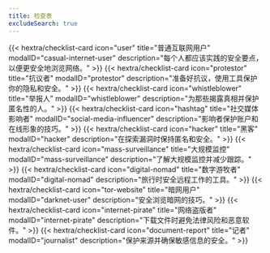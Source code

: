 ```yaml
---
title: 检查表
excludeSearch: true
---
```

<div class="checklist-grid">
    {{< hextra/checklist-card icon="user" title="普通互联网用户" modalID="casual-internet-user" description="每个人都应该实践的安全要点，以便更安全地浏览网络。" >}}
    {{< hextra/checklist-card icon="protestor" title="抗议者" modalID="protestor" description="准备好抗议，使用工具保护你的隐私和安全。" >}}
    {{< hextra/checklist-card icon="whistleblower" title="举报人" modalID="whistleblower" description="为那些揭露真相并保护匿名性的人。" >}}
    {{< hextra/checklist-card icon="hashtag" title="社交媒体影响者" modalID="social-media-influencer" description="影响者保护账户和在线形象的技巧。" >}}
    {{< hextra/checklist-card icon="hacker" title="黑客" modalID="hacker" description="在探索漏洞时保持匿名和安全。" >}}
    {{< hextra/checklist-card icon="mass-surveillance" title="大规模监控" modalID="mass-surveillance" description="了解大规模监控并减少跟踪。" >}}
    {{< hextra/checklist-card icon="digital-nomad" title="数字游牧者" modalID="digital-nomad" description="旅行时安全远程工作的工具。" >}}
    {{< hextra/checklist-card icon="tor-website" title="暗网用户" modalID="darknet-user" description="安全浏览暗网的技巧。" >}}
    {{< hextra/checklist-card icon="internet-pirate" title="网络盗版者" modalID="internet-pirate" description="下载文件时避免法律风险和恶意软件。" >}}
    {{< hextra/checklist-card icon="document-report" title="记者" modalID="journalist" description="保护来源并确保敏感信息的安全。" >}}
</div>
